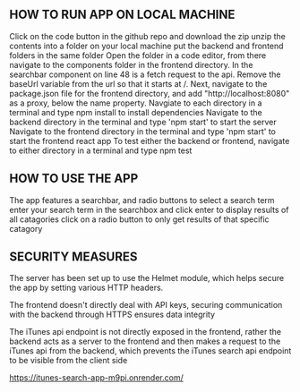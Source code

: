 ## HOW TO RUN APP ON LOCAL MACHINE
Click on the code button in the github repo and download the zip
unzip the contents into a folder on your local machine
put the backend and frontend folders in the same folder
Open the folder in a code editor, from there navigate to the components folder in the frontend directory. In the searchbar component on line 48 is a fetch request to the api. Remove the baseUrl variable from the url so that it starts at /. 
Next, navigate to the package.json file for the frontend directory, and add "http://localhost:8080" as a proxy, below the name property. 
Navgiate to each directory in a terminal and type npm install to install dependencies
Navigate to the backend directory in the terminal and type 'npm start' to start the server
Navigate to the frontend directory in the terminal and type 'npm start' to start the frontend react app
To test either the backend or frontend, navigate to either directory in a terminal and type npm test

## HOW TO USE THE APP
The app features a searchbar, and radio buttons to select a search term
enter your search term in the searchbox and click enter to display results of all catagories
click on a radio button to only get results of that specific catagory

## SECURITY MEASURES
The server has been set up to use the Helmet module, which helps secure the app by setting various HTTP headers.

The frontend doesn't directly deal with API keys, securing communication with the backend through HTTPS ensures data integrity

The iTunes api endpoint is not directly exposed in the frontend, rather the backend acts as a server to the frontend and then makes a request to the iTunes api from the backend, which prevents the iTunes search api endpoint to be visible from the client side

https://itunes-search-app-m9pi.onrender.com/

